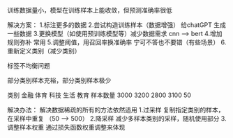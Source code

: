 训练数据量小，模型在训练样本上能收敛，但预测准确率很低

解决方案：
1.标注更多的数据
2.尝试构造训练样本（数据增强）
	给chatGPT 生成一些数据
3.更换模型（如使用预训练模型等）减少数据需求
	cnn --> bert
4.增加规则弥补
	常用
5.调整阈值，用召回率换准确率
	宁可不答也不要错（有些场景）
6.重新定义类别（减少类别）





标签不均衡问题

部分类别样本充裕，部分类别样本极少

类别	金融	体育	科技	生活	教育
样本数量	3000	3200	2800	3100	50


解决办法：
    解决数据稀疏的所有的方法依然适用
    1.过采样       复制指定类别的样本，在采样中重复 （50 -->  500）
    2.降采样      减少多样本类别的采样，随机使用部分
    3.调整样本权重     通过损失函数权重调整来体现
